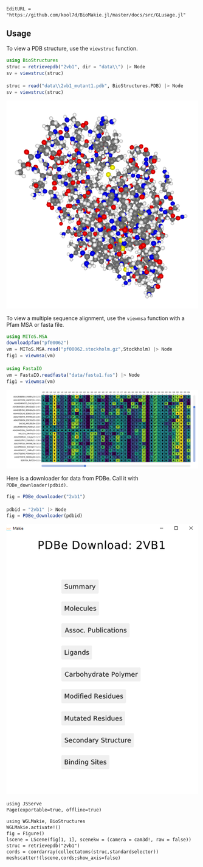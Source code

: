 ```@meta
EditURL = "https://github.com/kool7d/BioMakie.jl/master/docs/src/GLusage.jl"
```

## Usage

To view a PDB structure, use the `viewstruc` function.
```julia
using BioStructures
struc = retrievepdb("2vb1", dir = "data\\") |> Node
sv = viewstruc(struc)

struc = read("data\\2vb1_mutant1.pdb", BioStructures.PDB) |> Node
sv = viewstruc(struc)
```
![Image of struc](./assets/2vb1.png)


To view a multiple sequence alignment, use the `viewmsa` function with a Pfam MSA or fasta file.
```julia
using MIToS.MSA
downloadpfam("pf00062")
vm = MIToS.MSA.read("pf00062.stockholm.gz",Stockholm) |> Node
fig1 = viewmsa(vm)

using FastaIO
vm = FastaIO.readfasta("data/fasta1.fas") |> Node
fig1 = viewmsa(vm)
```
![Image of msa](./assets/pf00062.png)


Here is a downloader for data from PDBe. Call it with `PDBe_downloader(pdbid)`.
```julia
fig = PDBe_downloader("2vb1")

pdbid = "2vb1" |> Node
fig = PDBe_downloader(pdbid)
```
![Image of downloader](./assets/dler.png)


```@example 1
using JSServe
Page(exportable=true, offline=true)
```
```@example 1
using WGLMakie, BioStructures
WGLMakie.activate!()
fig = Figure()
lscene = LScene(fig[1, 1], scenekw = (camera = cam3d!, raw = false))
struc = retrievepdb("2vb1")
cords = coordarray(collectatoms(struc,standardselector))
meshscatter!(lscene,cords;show_axis=false)

```
